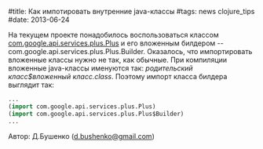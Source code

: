 #title: Как импотировать внутренние java-классы
#tags: news clojure_tips
#date: 2013-06-24

На текущем проекте понадобилось воспользоваться классом [com.google.api.services.plus.Plus](http://javadoc.google-api-java-client.googlecode.com/hg/apis/plus/v1/com/google/api/services/plus/Plus.html) и его вложенным билдером -- com.google.api.services.plus.Plus.Builder. Оказалось, что импортировать вложенные классы нужно не так, как обычные. При компиляции вложенные java-классы именуются так: _родительский класс$вложенный класс.class_. Поэтому импорт класса билдера выглядит так:

```clojure
...
(import com.google.api.services.plus.Plus)
(import com.google.api.services.plus.Plus$Builder)
...
```
Автор: Д.Бушенко (d.bushenko@gmail.com)
